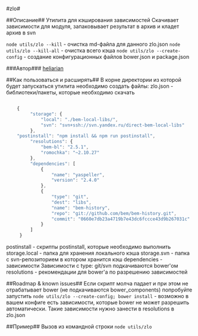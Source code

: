 #zlo#

##Описание##
Утилита для кэширования зависимостей
Скачивает зависимости для модуля, запаковывает результат в архив и кладет архив в svn

`node utils/zlo --kill`  - очистка md-файла для данного zlo.json
`node utils/zlo --kill-all`  - очистка всего кэша
`node utils/zlo --create-config`  - создание конфигурационных файлов bower.json и package.json


###Автор###
[heliarian ](https://staff.yandex-team.ru/heliarian )

##Как пользоваться и расширять##
В корне директории из которой будет запускаться утилита необходимо создать файлы:
 zlo.json - библиотеки/пакеты, которые необходимо скачать

```javascript

    {
         "storage": {
             "local": "./bem-local-libs/",
             "svn": "svn+ssh://svn.yandex.ru/direct-bem-local-libs"
         },
	"postinstall": "npm install && npm run postinstall",
         "resolutions": {
             "bem-bl": "2.5.1",
             "romochka": "~2.10.27"
         },
         "dependencies": [
             {
                 "name": "yaspeller",
                 "version": "2.4.0"
             },
             {
                 "type": "git",
                 "dest": "libs",
                 "name": "bem-history",
                 "repo": "git://github.com/bem/bem-history.git",
                 "commit": "0660e7db23a4719b7e43dc6fccce43d9b267031c"
             }
         ]
     }

```
postinstall - скрипты postinstall, которые необходимо выполнить
storage.local - папка для хранения локального кэша
storage.svn - папка с svn-репозиторием в котором хранится кэш
dependencies - зависимости
Зависимости с type: git/svn подкачиваются bower'ом
resolutions - рекомендации для bower'а по разрешению зависимостей


##Roadmap & known issues##
Если скрипт молча падает и при этом не отрабатывает bower (не подкачиваются bower_components)
попробуйте запустить `node utils/zlo --create-config; bower install` - возможно в вашем конфиге есть зависимости, которые
bower не может разрешить автоматически. Такие зависимости нужно занести в resolutions в  zlo.json



##Пример##
Вызов из командной строки
`node utils/zlo`
